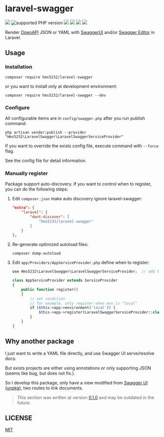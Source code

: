 # laravel-swagger

[![](https://img.shields.io/packagist/v/hms5232/laravel-swagger?include_prereleases)](https://packagist.org/packages/hms5232/laravel-swagger)
![supported PHP version](https://img.shields.io/packagist/dependency-v/hms5232/laravel-swagger/php?logo=php&color=%23787cb4)
![](https://img.shields.io/packagist/dependency-v/hms5232/laravel-swagger/illuminate/support?color=ff2d20&label=Laravel&logo=laravel)
[![](https://img.shields.io/packagist/dt/hms5232/laravel-swagger)](https://packagist.org/packages/hms5232/laravel-swagger)
[![](https://img.shields.io/packagist/l/hms5232/laravel-swagger)](https://github.com/hms5232/laravel-swagger/blob/main/README.md)
[![](https://img.shields.io/github/actions/workflow/status/hms5232/laravel-swagger/phpunit.yml?branch=main&label=test)](https://github.com/hms5232/laravel-swagger/actions?query=branch%3Amain)

Render [OpenAPI](https://www.openapis.org/) JSON or YAML with [SwaggerUI](https://swagger.io/tools/swagger-ui/) and/or [Swagger Editor](https://editor.swagger.io/) in Laravel.

## Usage

### Installation

```shell
composer require hms5232/laravel-swagger
```

or you want to install only at development environment:

```shell
composer require hms5232/laravel-swagger --dev
```

### Configure

All configurable items are in `config/swagger.php` after you run publish command:

```shell
php artisan vendor:publish --provider "Hms5232\LaravelSwagger\LaravelSwaggerServiceProvider"
```

If you want to override the exists config file, execute command with `--force` flag.

See the config file for detail information.

### Manually register

Package support auto-discovery. If you want to control when to register, you can do the following steps:

1. Edit `composer.json` make auto discovery ignore laravel-swagger:
    ```json
    "extra": {
        "laravel": {
            "dont-discover": [
                "hms5232/laravel-swagger"
            ]
        }
    },
    ```

2. Re-generate optimized autoload files:
    ```shell
    composer dump-autoload
    ```

3. Edit `app/Providers/AppServiceProvider.php` define when to register:
    ```php
    use Hms5232\LaravelSwagger\LaravelSwaggerServiceProvider;  // add this
    
    class AppServiceProvider extends ServiceProvider
    {
        public function register()
        {
            // set condition
            // for example, only register when env is "local"
            if ($this->app->environment('local')) {
                $this->app->register(LaravelSwaggerServiceProvider::class);  // register laravel-swagger
            }
        }
    }
    ```

## Why another package

I just want to write a YAML file directly, and use Swagger UI serve/resolve docs.

But exists projects are either using annotations or only supporting JSON (seems like bug, but does not fix.).

So I develop this package, only have a view modified from [Swagger UI (unpkg)](https://swagger.io/docs/open-source-tools/swagger-ui/usage/installation/#unpkg), two routes to link documents.

> This section was written at version [0.1.0](https://github.com/hms5232/laravel-swagger/releases/tag/v0.1.0) and may be outdated in the future.

## LICENSE

[MIT](LICENSE)

